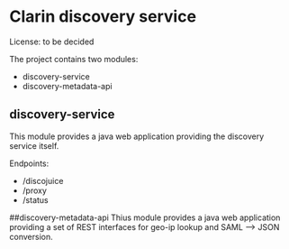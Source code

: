 # Clarin discovery service
License: to be decided

The project contains two modules:
 * discovery-service
 * discovery-metadata-api

## discovery-service
This module provides a java web application providing the discovery service itself.

Endpoints:
 * /discojuice      
 * /proxy
 * /status
 
##discovery-metadata-api
Thius module provides a java web application providing a set of REST interfaces
for geo-ip lookup and SAML --> JSON conversion.
